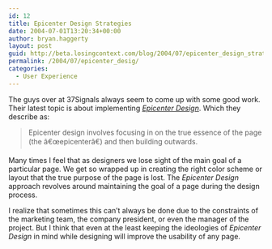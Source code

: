 ```yaml
---
id: 12
title: Epicenter Design Strategies
date: 2004-07-01T13:20:34+00:00
author: bryan.haggerty
layout: post
guid: http://beta.losingcontext.com/blog/2004/07/epicenter_design_strategies.php
permalink: /2004/07/epicenter_desig/
categories:
  - User Experience
---
```

The guys over at 37Signals always seem to come up with some good work. Their latest topic is about implementing [_Epicenter Design_](http://www.37signals.com/svn/archives/000737.php "Learn more about Epicenter Design"). Which they describe as:

<blockquote cite="http://www.37signals.com/svn/archives/000737.php">
  <p>
    Epicenter design involves focusing in on the true essence of the page (the â€œepicenterâ€) and then building outwards.
  </p>
</blockquote>

Many times I feel that as designers we lose sight of the main goal of a particular page. We get so wrapped up in creating the right color scheme or layout that the true purpose of the page is lost. The _Epicenter Design_ approach revolves around maintaining the goal of a page during the design process.

I realize that sometimes this can&#8217;t always be done due to the constraints of the marketing team, the company president, or even the manager of the project. But I think that even at the least keeping the ideologies of _Epicenter Design_ in mind while designing will improve the usability of any page.